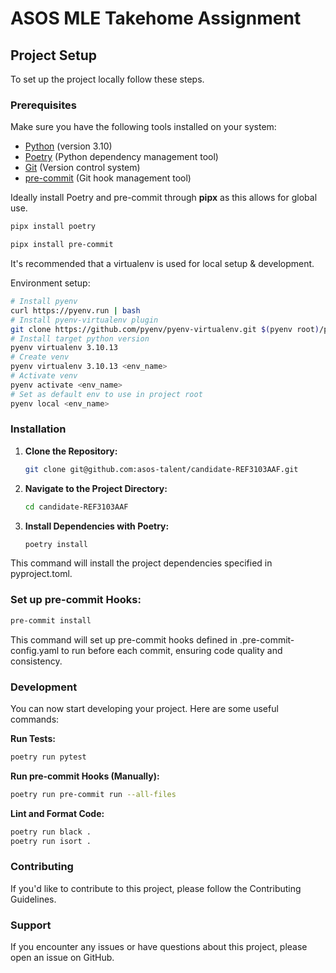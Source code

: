 # ASOS MLE Takehome Assignment

## Project Setup

To set up the project locally follow these steps.

### Prerequisites

Make sure you have the following tools installed on your system:

- [Python](https://www.python.org/) (version 3.10)
- [Poetry](https://python-poetry.org/) (Python dependency management tool)
- [Git](https://git-scm.com/) (Version control system)
- [pre-commit](https://pre-commit.com/) (Git hook management tool)

Ideally install Poetry and pre-commit through **pipx** as this allows for global use.

```bash
pipx install poetry
```

```bash
pipx install pre-commit
```

It's recommended that a virtualenv is used for local setup & development.

Environment setup:
```bash
# Install pyenv
curl https://pyenv.run | bash
# Install pyenv-virtualenv plugin
git clone https://github.com/pyenv/pyenv-virtualenv.git $(pyenv root)/plugins/pyenv-virtualenv
# Install target python version
pyenv virtualenv 3.10.13
# Create venv
pyenv virtualenv 3.10.13 <env_name>
# Activate venv
pyenv activate <env_name>
# Set as default env to use in project root
pyenv local <env_name>
```

### Installation

1. **Clone the Repository:**

   ```bash
   git clone git@github.com:asos-talent/candidate-REF3103AAF.git
    ```

2. **Navigate to the Project Directory:**

    ```bash
    cd candidate-REF3103AAF
    ```

3. **Install Dependencies with Poetry:**

    ```bash
    poetry install
    ```
This command will install the project dependencies specified in pyproject.toml.

### Set up pre-commit Hooks:

```bash
pre-commit install
```
This command will set up pre-commit hooks defined in .pre-commit-config.yaml to run before each commit,
ensuring code quality and consistency.

### Development
You can now start developing your project. Here are some useful commands:

**Run Tests:**

```bash
poetry run pytest
```

**Run pre-commit Hooks (Manually):**
```bash
poetry run pre-commit run --all-files
```

**Lint and Format Code:**
```bash
poetry run black .
poetry run isort .
```

### Contributing
If you'd like to contribute to this project, please follow the Contributing Guidelines.

### Support
If you encounter any issues or have questions about this project, please open an issue on GitHub.

